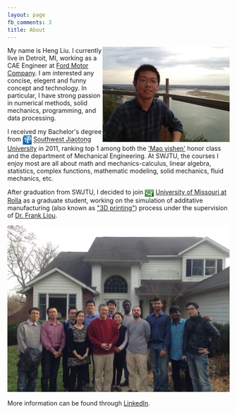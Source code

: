 ```yaml
---
layout: page
fb_comments: 3
title: About
---
```


<img src="/pic/me.jpg" width="288" height="216" align="right">

My name is Heng Liu. I currently live in Detroit, MI, working as a CAE Engineer at [Ford Motor Company](http://www.ford.com/). I am interested any concise, elegent and funny concept and technology. In particular, I have strong passion in numerical methods, solid mechanics, programming, and data processing.

I received my Bachelor's degree from <img src="/pic/swjtu.jpg" width="20" height="21" style="display:inline-block;vertical-align:middle"> [Southwest Jiaotong University](http://www.swjtu.edu.cn/) in 2011, ranking top 1 among both the ['Mao yishen'](http://en.wikipedia.org/wiki/Mao_Yisheng) honor class and the department of Mechanical Engineering. At SWJTU, the courses I enjoy most are all about math and mechanics-calculus, linear algebra, statistics, complex functions, mathematic modeling, solid mechanics, fluid mechanics, etc.

After graduation from SWJTU, I decided to join <img src="/pic/mst.jpg" width="20" height="16" style="display:inline-block;vertical-align:middle"> [University of Missouri at Rolla](http://www.mst.edu/) as a graduate student, working on the simulation of additative manufacturing (also known as ["3D printing"](http://en.wikipedia.org/wiki/3D_printing)) process under the supervision of [Dr. Frank Liou](http://web.mst.edu/~liou/).

<img src="/pic/thanksgiving_party.JPG">

More information can be found through [LinkedIn](http://www.linkedin.com/pub/heng-liu/3b/597/625/).